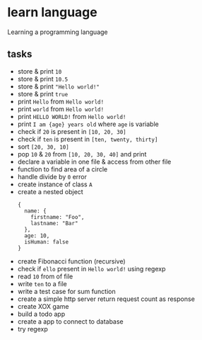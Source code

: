 # learn language

Learning a programming language

## tasks

- store & print `10`
- store & print `10.5`
- store & print `"Hello world!"`
- store & print `true`
- print `Hello` from `Hello world!`
- print `world` from `Hello world!`
- print `HELLO WORLD!` from `Hello world!`
- print `I am {age} years old` where `age` is variable
- check if `20` is present in `[10, 20, 30]`
- check if `ten` is present in `[ten, twenty, thirty]`
- sort `[20, 30, 10]`
- pop `10` & `20` from `[10, 20, 30, 40]` and print
- declare a variable in one file & access from other file
- function to find area of a circle
- handle divide by `0` error
- create instance of class `A`
- create a nested object
  ```
  {
    name: {
      firstname: "Foo",
      lastname: "Bar"
    },
    age: 10,
    isHuman: false
  }
  ```
- create Fibonacci function (recursive)
- check if `ello` present in `Hello world!` using regexp
- read `10` from of file
- write `ten` to a file
- write a test case for sum function
- create a simple http server return request count as response
- create XOX game
- build a todo app
- create a app to connect to database
- try regexp













